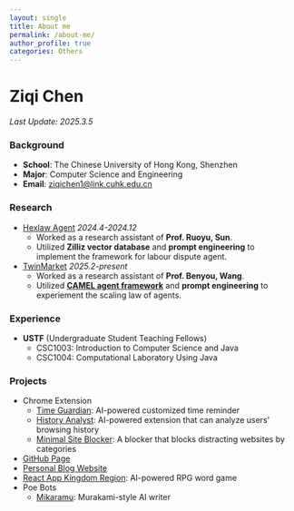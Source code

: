 ```yaml
---
layout: single
title: About me
permalink: /about-me/
author_profile: true
categories: Others
---
```

# Ziqi Chen
*Last Update: 2025.3.5*

### Background
- **School**: The Chinese University of Hong Kong, Shenzhen
- **Major**: Computer Science and Engineering
- **Email**: <ziqichen1@link.cuhk.edu.cn>

### Research
- [Hexlaw Agent](https://hexlaw.hexai.tech) *2024.4-2024.12*
    - Worked as a research assistant of **Prof. Ruoyu, Sun**.
    - Utilized **Zilliz vector database** and **prompt engineering** to implement the framework for labour dispute agent.
- [TwinMarket](https://arxiv.org/abs/2502.01506) *2025.2-present*
    - Worked as a research assistant of **Prof. Benyou, Wang**.
    - Utilized **[CAMEL agent framework](https://github.com/camel-ai/camel)** and **prompt engineering** to experiement the scaling law of agents.

### Experience
- **USTF** (Undergraduate Student Teaching Fellows)
    - CSC1003: Introduction to Computer Science and Java
    - CSC1004: Computational Laboratory Using Java

### Projects
- Chrome Extension
    - [Time Guardian](https://chromewebstore.google.com/detail/time-guardian/nooddbcedmaojbhgebdcjdnkjbojjjeb): AI-powered customized time reminder
    - [History Analyst](https://chromewebstore.google.com/detail/history-analyst/jajeniihjddcaaohplihdjjokefpgaof): AI-powered extension that can analyze users' browsing history
    - [Minimal Site Blocker](https://chromewebstore.google.com/detail/minimal-site-blocker/mfofjdhlkoelfhjlhahbbpplaodabadk): A blocker that blocks distracting websites by categories
- [GitHub Page](https://ghost04718.github.io/)
- [Personal Blog Website](https://adamchen.tech)
- [React App Kingdom Region](https://github.com/Ghost04718/Kingdom-Regin): AI-powered RPG word game
- Poe Bots
    - [Mikaramu](https://poe.com/Mikaramu): Murakami-style AI writer
